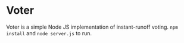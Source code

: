 # Voter

Voter is a simple Node JS implementation of instant-runoff voting. `npm install` and `node server.js` to run.
